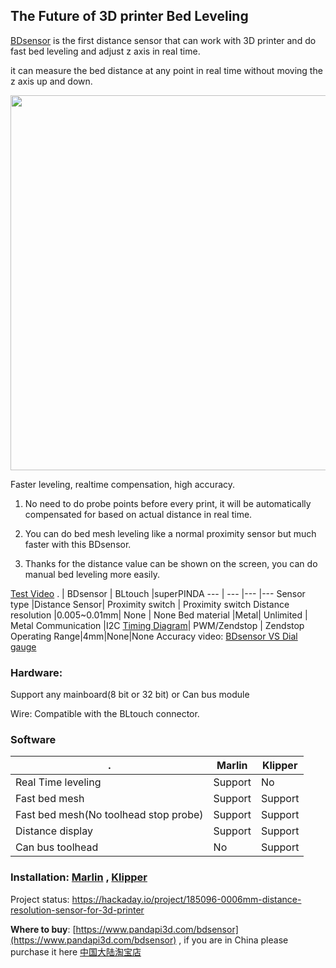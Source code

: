##  The Future of 3D printer Bed Leveling

[BDsensor](https://www.pandapi3d.com/bdsensor) is the first distance sensor that can work with 3D printer and do fast bed leveling and adjust z axis in real time.

it can measure the bed distance at any point in real time without moving the z axis up and down.

 <img src="https://raw.githubusercontent.com/markniu/Bed_Distance_sensor/new/doc/images/Connection1.jpg" width="600" /> 

Faster leveling, realtime compensation, high accuracy.

1. No need to do probe points before every print, it will be automatically compensated for based on actual distance in real time.
 
2. You can do bed mesh leveling like a normal proximity sensor but much faster with this BDsensor.
   
3. Thanks for the distance value can be shown on the screen, you can do manual bed leveling more easily.

 [Test Video](https://www.youtube.com/watch?v=yx8pluEu0sg)
 . | BDsensor | BLtouch |superPINDA
--- | --- |--- |---
Sensor type |Distance Sensor| Proximity switch | Proximity switch
Distance resolution |0.005~0.01mm| None | None
Bed material |Metal| Unlimited | Metal
Communication |I2C [Timing Diagram](https://github.com/markniu/Bed_Distance_sensor/wiki/Data-Protocol)| PWM/Zendstop | Zendstop
Operating Range|4mm|None|None
Accuracy video: [BDsensor VS  Dial gauge](https://youtu.be/SLDsKLupcrk)


### Hardware:
Support any mainboard(8 bit or 32 bit) or Can bus module

Wire: Compatible with the BLtouch	connector. 


### Software
 . | Marlin | Klipper
--- | --- |---  
Real Time leveling |Support| No  
Fast bed mesh |Support| Support 
Fast bed mesh(No toolhead stop probe)|Support | Support 
Distance display |Support | Support 
Can bus toolhead|No | Support 



### Installation: [Marlin](https://github.com/markniu/Bed_Distance_sensor/wiki/Installing-Bed-Distance-Sensor) , [Klipper](https://github.com/markniu/Bed_Distance_sensor/wiki/Installing-for-Klipper) 



Project status: https://hackaday.io/project/185096-0006mm-distance-resolution-sensor-for-3d-printer

**Where to buy**: [https://www.pandapi3d.com/bdsensor](https://www.pandapi3d.com/bdsensor) , if you are in China please purchase it here
 [中国大陆淘宝店](https://item.taobao.com/item.htm?spm=a1z10.1-c.w4004-14344044600.5.60a16ff77NRBL5&id=684572042388)

